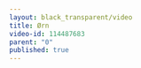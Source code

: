 ```yaml
---
layout: black_transparent/video
title: Ørn
video-id: 114487683
parent: "0"
published: true
---
```


